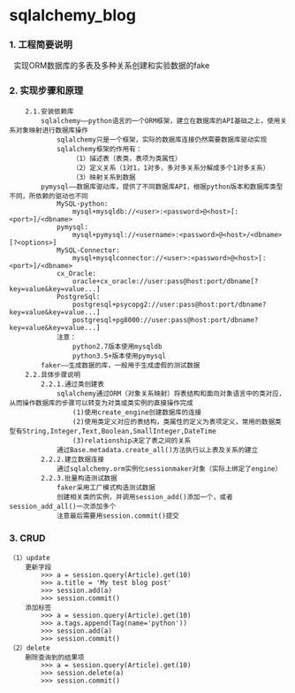 #  sqlalchemy_blog
  
### **1. 工程简要说明**  
&nbsp;&nbsp;实现ORM数据库的多表及多种关系创建和实验数据的fake 

### **2. 实现步骤和原理**
        2.1.安装依赖库
            sqlalchemy——python语言的一个ORM框架，建立在数据库的API基础之上，使用关系对象映射进行数据库操作
                sqlalchemy只是一个框架，实际的数据库连接仍然需要数据库驱动实现
                sqlalchemy框架的作用有：
                    （1）描述表（表类，表项为类属性）
                    （2）定义关系（1对1，1对多，多对多关系分解成多个1对多关系）
                    （3）映射关系到数据
            pymysql——数据库驱动库，提供了不同数据库API，根据python版本和数据库类型不同，所依赖的驱动也不同
                MySQL-python:
                    mysql+mysqldb://<user>:<password>@<host>[:<port>]/<dbname>
                pymysql:
                    mysql+pymysql://<username>:<password>@<host>/<dbname>[?<options>]
                MySQL-Connector:
                    mysql+mysqlconnector://<user>:<password>@<host>[:<port>]/<dbname>
                cx_Oracle:
                    oracle+cx_oracle://user:pass@host:port/dbname[?key=value&key=value...]
                PostgreSql:
                    postgresql+psycopg2://user:pass@host:port/dbname?key=value&key=value...]
                    postgresql+pg8000://user:pass@host:port/dbname?key=value&key=value...]
                注意：
                    python2.7版本使用mysqldb
                    python3.5+版本使用pymysql
            faker——生成数据的库，一般用于生成虚假的测试数据
        2.2.具体步骤说明
            2.2.1.通过类创建表
                sqlalchemy通过ORM（对象关系映射）将表结构和面向对象语言中的类对应，从而操作数据库的步骤可以转变为对类或类实例的直接操作完成
                    (1)使用create_engine创建数据库的连接
                    (2)使用类定义对应的表结构，类属性的定义为表项定义，常用的数据类型有String,Integer,Text,Boolean,SmallInteger,DateTime
                    (3)relationship决定了表之间的关系
                通过Base.metadata.create_all()方法执行以上表及关系的建立
            2.2.2.建立数据连接
                通过sqlalchemy.orm实例化sessionmaker对象（实际上绑定了engine）
            2.2.3.批量构造测试数据
                faker采用工厂模式构造测试数据
                创建相关类的实例，并调用session_add()添加一个，或者session_add_all()一次添加多个
                注意最后需要用session.commit()提交

### **3. CRUD**    
    （1）update
        更新字段
            >>> a = session.query(Article).get(10)
            >>> a.title = 'My test blog post'
            >>> session.add(a)
            >>> session.commit()
        添加标签
            >>> a = session.query(Article).get(10)
            >>> a.tags.append(Tag(name='python'))
            >>> session.add(a)
            >>> session.commit()
    （2）delete
        删除查询到的结果项
            >>> a = session.query(Article).get(10)
            >>> session.delete(a)
            >>> session.commit()